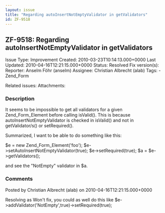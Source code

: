 ```yaml
---
layout: issue
title: "Regarding autoInsertNotEmptyValidator in getValidators"
id: ZF-9518
---
```


ZF-9518: Regarding autoInsertNotEmptyValidator in getValidators
---------------------------------------------------------------

 Issue Type: Improvement Created: 2010-03-23T10:14:13.000+0000 Last Updated: 2010-04-16T12:21:15.000+0000 Status: Resolved Fix version(s): 
 Reporter:  Anselm Föhr (anselm)  Assignee:  Christian Albrecht (alab)  Tags: - Zend\_Form
 
 Related issues: 
 Attachments: 
### Description

It seems to be impossible to get all validators for a given Zend\_Form\_Element before calling isValid(). This is because autoInsertNotEmptyValidator is checked in isValid() and not in getValidator/s() or setRequired().

Summarized, I want to be able to do something like this:

$e = new Zend\_Form\_Element('foo'); $e->setAutoInsertNotEmptyValidator(true); $e->setRequired(true); $a = $e->getValidators();

and see the "NotEmpty" validator in $a.

 

 

### Comments

Posted by Christian Albrecht (alab) on 2010-04-16T12:21:15.000+0000

Resolving as Won't fix, you could as well do this like $e->addValidator('NotEmpty',true)->setRequired(true);

 

 